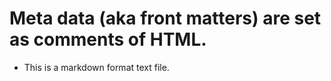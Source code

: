 <!-- title: Front matter in HTML comment -->
# Meta data (aka front matters) are set as comments of HTML.
- This is a markdown format text file.
